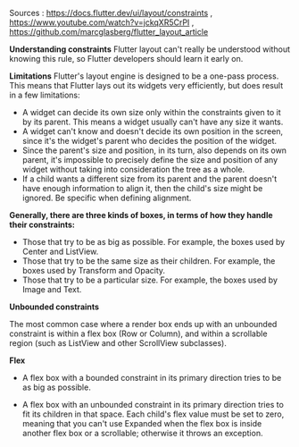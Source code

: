 Sources : https://docs.flutter.dev/ui/layout/constraints , https://www.youtube.com/watch?v=jckqXR5CrPI , https://github.com/marcglasberg/flutter_layout_article

**Understanding constraints**
Flutter layout can't really be understood without knowing this rule, so Flutter developers should learn it early on.

**Limitations**
Flutter's layout engine is designed to be a one-pass process. This means that Flutter lays out its widgets very efficiently, but does result in a few limitations:

* A widget can decide its own size only within the constraints given to it by its parent. This means a widget usually can't have any size it wants.
* A widget can't know and doesn't decide its own position in the screen, since it's the widget's parent who decides the position of the widget.
* Since the parent's size and position, in its turn, also depends on its own parent, it's impossible to precisely define the size and position of any widget without taking into consideration the tree as a whole.
* If a child wants a different size from its parent and the parent doesn't have enough information to align it, then the child's size might be ignored. Be specific when defining alignment.

**Generally, there are three kinds of boxes, in terms of how they handle their constraints:**

* Those that try to be as big as possible. For example, the boxes used by Center and ListView.
* Those that try to be the same size as their children. For example, the boxes used by Transform and Opacity.
* Those that try to be a particular size. For example, the boxes used by Image and Text.

**Unbounded constraints**

The most common case where a render box ends up with an unbounded constraint is within a flex box (Row or Column), and within a scrollable region (such as ListView and other ScrollView subclasses).

**Flex**

* A flex box with a bounded constraint in its primary direction tries to be as big as possible.

* A flex box with an unbounded constraint in its primary direction tries to fit its children in that space. Each child's flex value must be set to zero, meaning that you can't use Expanded when the flex box is inside another flex box or a scrollable; otherwise it throws an exception.
